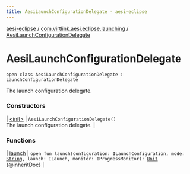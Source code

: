 ```yaml
---
title: AesiLaunchConfigurationDelegate - aesi-eclipse
---
```


[aesi-eclipse](../../index.html) / [com.virtlink.aesi.eclipse.launching](../index.html) / [AesiLaunchConfigurationDelegate](.)

# AesiLaunchConfigurationDelegate

`open class AesiLaunchConfigurationDelegate : LaunchConfigurationDelegate`

The launch configuration delegate.

### Constructors

| [&lt;init&gt;](-init-.html) | `AesiLaunchConfigurationDelegate()`<br>The launch configuration delegate. |

### Functions

| [launch](launch.html) | `open fun launch(configuration: ILaunchConfiguration, mode: `[`String`](https://kotlinlang.org/api/latest/jvm/stdlib/kotlin/-string/index.html)`, launch: ILaunch, monitor: IProgressMonitor): `[`Unit`](https://kotlinlang.org/api/latest/jvm/stdlib/kotlin/-unit/index.html)<br>{@inheritDoc} |

